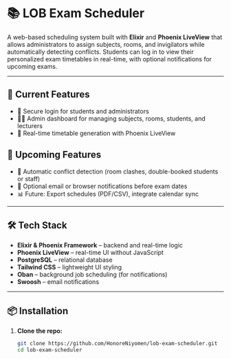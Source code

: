 # 📚 LOB Exam Scheduler

A web-based scheduling system built with **Elixir** and **Phoenix LiveView** that allows administrators to assign subjects, rooms, and invigilators while automatically detecting conflicts. Students can log in to view their personalized exam timetables in real-time, with optional notifications for upcoming exams.

---

## 🚀 Current Features

- 🔐 Secure login for students and administrators
- 👨‍🏫 Admin dashboard for managing subjects, rooms, students, and lecturers
- 📅 Real-time timetable generation with Phoenix LiveView

## 🚀 Upcoming Features
- 🧠 Automatic conflict detection (room clashes, double-booked students or staff)
- 🔔 Optional email or browser notifications before exam dates
- 📊 Future: Export schedules (PDF/CSV), integrate calendar sync

---

## 🛠️ Tech Stack

- **Elixir & Phoenix Framework** – backend and real-time logic
- **Phoenix LiveView** – real-time UI without JavaScript
- **PostgreSQL** – relational database
- **Tailwind CSS** – lightweight UI styling
- **Oban** – background job scheduling (for notifications)
- **Swoosh** – email notifications

---

## 📦 Installation

1. **Clone the repo:**
   ```bash
   git clone https://github.com/HonoreNiyomen/lob-exam-scheduler.git
   cd lob-exam-scheduler
